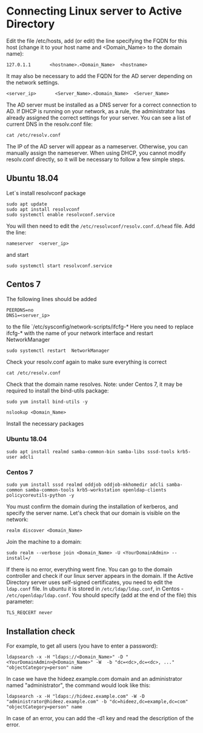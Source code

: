 # Connecting Linux server to Active Directory

Edit the file /etc/hosts, add (or edit) the line specifying the FQDN for this host (change it to your host name and <Domain_Name> to the domain name):
```shell
127.0.1.1       <hostname>.<Domain_Name>  <hostname>
```
It may also be necessary to add the FQDN for the AD server depending on the network settings. 
```shell
<server_ip>       <Server_Name>.<Domain_Name>  <Server_Name>
```
The AD server must be installed as a DNS server for a correct connection to AD. If DHCP is running on your network, as a rule, the administrator has already assigned the correct settings for your server. You can see a list of current DNS in the resolv.conf file:
```shell
cat /etc/resolv.conf
```
The IP of the AD server will appear as a nameserver. 
Otherwise, you can manually assign the nameserver. When using DHCP, you cannot modify resolv.conf directly, so it will be necessary to follow a few simple steps. 
 
## Ubuntu 18.04
Let`s install resolvconf package
```shell
sudo apt update
sudo apt install resolvconf
sudo systemctl enable resolvconf.service
```
You will then need to edit the `/etc/resolvconf/resolv.conf.d/head` file. Add the line:
```shell
nameserver  <server_ip>
```
and start
```shell
sudo systemctl start resolvconf.service
```
## Centos 7
The following lines should be added
```shell
PEERDNS=no
DNS1=<server_ip>
```
to the file `/etc/sysconfig/network-scripts/ifcfg-* Here you need to replace ifcfg-* with the name of your network interface and restart NetworkManager
```shell 
sudo systemctl restart  NetworkManager
```
Check your resolv.conf again to make sure everything is correct 
```shell
cat /etc/resolv.conf
```
Check that the domain name resolves. Note: under Centos 7, it may be required to install the bind-utils package:
```shell
sudo yum install bind-utils -y
```
```shell
nslookup <Domain_Name>
```
Install the necessary packages
### Ubuntu 18.04
```shell
sudo apt install realmd samba-common-bin samba-libs sssd-tools krb5-user adcli
```

### Centos 7
```shell
sudo yum install sssd realmd oddjob oddjob-mkhomedir adcli samba-common samba-common-tools krb5-workstation openldap-clients policycoreutils-python -y
```
You must confirm the domain during the installation of kerberos, and specify the server name.
Let's check that our domain is visible on the network:
```shell
realm discover <Domain_Name>
```
Join the machine to a domain:
```shell
sudo realm --verbose join <Domain_Name> -U <YourDomainAdmin> --install=/
```
If there is no error, everything went fine. You can go to the domain controller and check if our linux server appears in the domain.
If the Active Directory server uses self-signed certificates, you need to edit the `ldap.conf` file. In ubuntu it is stored in `/etc/ldap/ldap.conf`, in Centos - `/etc/openldap/ldap.conf`.
You should specify (add at the end of the file) this parameter: 
```shell
TLS_REQCERT never
```
## Installation check
For example, to get all users (you have to enter a password):
```shell
ldapsearch -x -H "ldaps://<Domain_Name>" -D "<YourDomainAdmin>@<Domain_Name>" -W  -b "dc=<dc>,dc=<dc>, ..." "objectCategory=person" name
```

In case we have the hideez.example.com domain and an administrator named "administrator", the command would look like this:
```shell
ldapsearch -x -H "ldaps://hideez.example.com" -W -D "administrator@hideez.example.com" -b "dc=hideez,dc=example,dc=com"  "objectCategory=person" name
```
In case of an error, you can add the -d1 key and read the description of the error.

